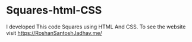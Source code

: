 # Squares-html-CSS
I developed This code Squares using HTML And CSS. To see the website visit https://RoshanSantoshJadhav.me/
